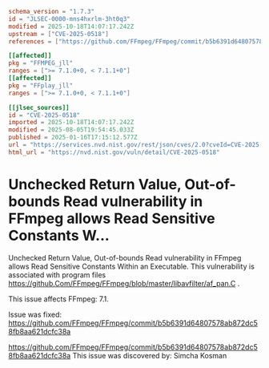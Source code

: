```toml
schema_version = "1.7.3"
id = "JLSEC-0000-mns4hxrlm-3ht0q3"
modified = 2025-10-18T14:07:17.242Z
upstream = ["CVE-2025-0518"]
references = ["https://github.com/FFmpeg/FFmpeg/commit/b5b6391d64807578ab872dc58fb8aa621dcfc38a"]

[[affected]]
pkg = "FFMPEG_jll"
ranges = [">= 7.1.0+0, < 7.1.1+0"]
[[affected]]
pkg = "FFplay_jll"
ranges = [">= 7.1.0+0, < 7.1.1+0"]

[[jlsec_sources]]
id = "CVE-2025-0518"
imported = 2025-10-18T14:07:17.242Z
modified = 2025-08-05T19:54:45.033Z
published = 2025-01-16T17:15:12.577Z
url = "https://services.nvd.nist.gov/rest/json/cves/2.0?cveId=CVE-2025-0518"
html_url = "https://nvd.nist.gov/vuln/detail/CVE-2025-0518"
```

# Unchecked Return Value, Out-of-bounds Read vulnerability in FFmpeg allows Read Sensitive Constants W...

Unchecked Return Value, Out-of-bounds Read vulnerability in FFmpeg allows Read Sensitive Constants Within an Executable. This vulnerability is associated with program files  https://github.Com/FFmpeg/FFmpeg/blob/master/libavfilter/af_pan.C .

This issue affects FFmpeg: 7.1.

Issue was fixed:  https://github.com/FFmpeg/FFmpeg/commit/b5b6391d64807578ab872dc58fb8aa621dcfc38a

https://github.com/FFmpeg/FFmpeg/commit/b5b6391d64807578ab872dc58fb8aa621dcfc38a This issue was discovered by: Simcha Kosman

